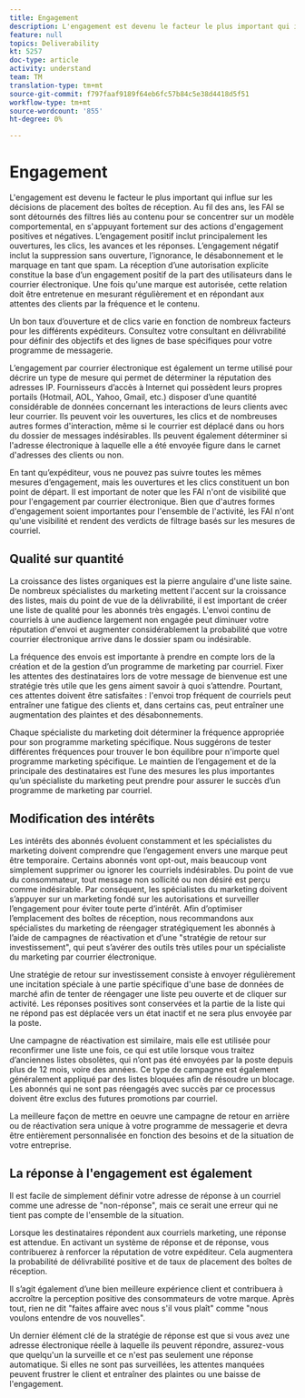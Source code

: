 ```yaml
---
title: Engagement
description: L'engagement est devenu le facteur le plus important qui influe sur les décisions de placement des boîtes de réception.
feature: null
topics: Deliverability
kt: 5257
doc-type: article
activity: understand
team: TM
translation-type: tm+mt
source-git-commit: f797faaf9189f64eb6fc57b84c5e38d4418d5f51
workflow-type: tm+mt
source-wordcount: '855'
ht-degree: 0%

---
```



# Engagement

L&#39;engagement est devenu le facteur le plus important qui influe sur les décisions de placement des boîtes de réception. Au fil des ans, les FAI se sont détournés des filtres liés au contenu pour se concentrer sur un modèle comportemental, en s&#39;appuyant fortement sur des actions d&#39;engagement positives et négatives. L’engagement positif inclut principalement les ouvertures, les clics, les avances et les réponses. L’engagement négatif inclut la suppression sans ouverture, l’ignorance, le désabonnement et le marquage en tant que spam. La réception d’une autorisation explicite constitue la base d’un engagement positif de la part des utilisateurs dans le courrier électronique. Une fois qu&#39;une marque est autorisée, cette relation doit être entretenue en mesurant régulièrement et en répondant aux attentes des clients par la fréquence et le contenu.

Un bon taux d’ouverture et de clics varie en fonction de nombreux facteurs pour les différents expéditeurs. Consultez votre consultant en délivrabilité pour définir des objectifs et des lignes de base spécifiques pour votre programme de messagerie.

L’engagement par courrier électronique est également un terme utilisé pour décrire un type de mesure qui permet de déterminer la réputation des adresses IP. Fournisseurs d’accès à Internet qui possèdent leurs propres portails (Hotmail, AOL, Yahoo, Gmail, etc.) disposer d’une quantité considérable de données concernant les interactions de leurs clients avec leur courrier. Ils peuvent voir les ouvertures, les clics et de nombreuses autres formes d&#39;interaction, même si le courrier est déplacé dans ou hors du dossier de messages indésirables. Ils peuvent également déterminer si l&#39;adresse électronique à laquelle elle a été envoyée figure dans le carnet d&#39;adresses des clients ou non.

En tant qu’expéditeur, vous ne pouvez pas suivre toutes les mêmes mesures d’engagement, mais les ouvertures et les clics constituent un bon point de départ. Il est important de noter que les FAI n&#39;ont de visibilité que pour l&#39;engagement par courrier électronique. Bien que d&#39;autres formes d&#39;engagement soient importantes pour l&#39;ensemble de l&#39;activité, les FAI n&#39;ont qu&#39;une visibilité et rendent des verdicts de filtrage basés sur les mesures de courriel.

## Qualité sur quantité

La croissance des listes organiques est la pierre angulaire d&#39;une liste saine. De nombreux spécialistes du marketing mettent l&#39;accent sur la croissance des listes, mais du point de vue de la délivrabilité, il est important de créer une liste de qualité pour les abonnés très engagés. L&#39;envoi continu de courriels à une audience largement non engagée peut diminuer votre réputation d&#39;envoi et augmenter considérablement la probabilité que votre courrier électronique arrive dans le dossier spam ou indésirable.

La fréquence des envois est importante à prendre en compte lors de la création et de la gestion d’un programme de marketing par courriel. Fixer les attentes des destinataires lors de votre message de bienvenue est une stratégie très utile que les gens aiment savoir à quoi s’attendre. Pourtant, ces attentes doivent être satisfaites : l&#39;envoi trop fréquent de courriels peut entraîner une fatigue des clients et, dans certains cas, peut entraîner une augmentation des plaintes et des désabonnements.

Chaque spécialiste du marketing doit déterminer la fréquence appropriée pour son programme marketing spécifique. Nous suggérons de tester différentes fréquences pour trouver le bon équilibre pour n&#39;importe quel programme marketing spécifique. Le maintien de l’engagement et de la principale des destinataires est l’une des mesures les plus importantes qu’un spécialiste du marketing peut prendre pour assurer le succès d’un programme de marketing par courriel.

## Modification des intérêts

Les intérêts des abonnés évoluent constamment et les spécialistes du marketing doivent comprendre que l’engagement envers une marque peut être temporaire. Certains abonnés vont opt-out, mais beaucoup vont simplement supprimer ou ignorer les courriels indésirables. Du point de vue du consommateur, tout message non sollicité ou non désiré est perçu comme indésirable. Par conséquent, les spécialistes du marketing doivent s’appuyer sur un marketing fondé sur les autorisations et surveiller l’engagement pour éviter toute perte d’intérêt. Afin d’optimiser l’emplacement des boîtes de réception, nous recommandons aux spécialistes du marketing de réengager stratégiquement les abonnés à l’aide de campagnes de réactivation et d’une &quot;stratégie de retour sur investissement&quot;, qui peut s’avérer des outils très utiles pour un spécialiste du marketing par courrier électronique.

Une stratégie de retour sur investissement consiste à envoyer régulièrement une incitation spéciale à une partie spécifique d&#39;une base de données de marché afin de tenter de réengager une liste peu ouverte et de cliquer sur activité. Les réponses positives sont conservées et la partie de la liste qui ne répond pas est déplacée vers un état inactif et ne sera plus envoyée par la poste.

Une campagne de réactivation est similaire, mais elle est utilisée pour reconfirmer une liste une fois, ce qui est utile lorsque vous traitez d’anciennes listes obsolètes, qui n’ont pas été envoyées par la poste depuis plus de 12 mois, voire des années. Ce type de campagne est également généralement appliqué par des listes bloquées afin de résoudre un blocage. Les abonnés qui ne sont pas réengagés avec succès par ce processus doivent être exclus des futures promotions par courriel.

La meilleure façon de mettre en oeuvre une campagne de retour en arrière ou de réactivation sera unique à votre programme de messagerie et devra être entièrement personnalisée en fonction des besoins et de la situation de votre entreprise.

## La réponse à l&#39;engagement est également

Il est facile de simplement définir votre adresse de réponse à un courriel comme une adresse de &quot;non-réponse&quot;, mais ce serait une erreur qui ne tient pas compte de l&#39;ensemble de la situation.

Lorsque les destinataires répondent aux courriels marketing, une réponse est attendue. En activant un système de réponse et de réponse, vous contribuerez à renforcer la réputation de votre expéditeur. Cela augmentera la probabilité de délivrabilité positive et de taux de placement des boîtes de réception.

Il s’agit également d’une bien meilleure expérience client et contribuera à accroître la perception positive des consommateurs de votre marque. Après tout, rien ne dit &quot;faites affaire avec nous s&#39;il vous plaît&quot; comme &quot;nous voulons entendre de vos nouvelles&quot;.

Un dernier élément clé de la stratégie de réponse est que si vous avez une adresse électronique réelle à laquelle ils peuvent répondre, assurez-vous que quelqu&#39;un la surveille et ce n&#39;est pas seulement une réponse automatique. Si elles ne sont pas surveillées, les attentes manquées peuvent frustrer le client et entraîner des plaintes ou une baisse de l&#39;engagement.
